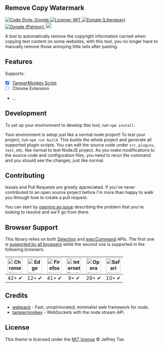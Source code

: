 ## Remove Copy Watermark

<div>

<a href="https://github.com/google/gts">
  <img src="https://img.shields.io/badge/code%20style-google-blueviolet.svg"
    alt="Code Style: Google" />
</a>

<a href="https://opensource.org/licenses/MIT">
  <img src="https://img.shields.io/badge/License-MIT-brightgreen.svg"
    alt="License: MIT" />
</a>

<a href="https://liberapay.com/jeffreytse">
  <img src="https://img.shields.io/liberapay/goal/jeffreytse.svg?logo=liberapay"
    alt="Donate (Liberapay)" />
</a>

<a href="https://patreon.com/jeffreytse">
  <img src="https://img.shields.io/badge/support-patreon-F96854.svg?style=flat-square"
    alt="Donate (Patreon)" />
</a>

<a href="https://ko-fi.com/jeffreytse">
<img height="20" src="https://www.ko-fi.com/img/githubbutton_sm.svg"
alt="Donate (Ko-fi)" />
</a>

</div>

A tool to automatically remove the copyright information carried when
copying text content on some websites, with this tool,  you no longer
have to manually remove those annoying little tails after pasting.

## Features

Supports:

- [x] [TamperMonkey Script](https://greasyfork.org/en/scripts/458549-remove-copy-watermark)
- [ ] Chrome Extension
- ...

## Development

To set up your environment to develop this tool, run `npm install`.

Your environment is setup just like a normal node project! To test your
project, run `npm run build`. This builds the whole project and generate
all supported plugin scripts. You can edit the source code under `src`,
`plugins`, `test`, etc. like normal to test NodeJS project. As you make
modifications to the source code and configuration files, you need to
rerun the command and you should see the changes, just like normal.

## Contributing

Issues and Pull Requests are greatly appreciated. If you've never
contributed to an open source project before I'm more than happy to walk
you through how to create a pull request.

You can start by [opening an issue](https://github.com/jeffreytse/remove-copy-watermark/issues/new)
describing the problem that you're looking to resolve and we'll go from there.

## Browser Support

This library relies on both [Selection](https://developer.mozilla.org/en-US/docs/Web/API/Selection) and [execCommand](https://developer.mozilla.org/en-US/docs/Web/API/Document/execCommand) APIs. The first one is [supported by all browsers](https://caniuse.com/#search=selection) while the second one is supported in the following browsers.

| <img src="https://clipboardjs.com/assets/images/chrome.png" width="48px" height="48px" alt="Chrome logo"> | <img src="https://clipboardjs.com/assets/images/edge.png" width="48px" height="48px" alt="Edge logo"> | <img src="https://clipboardjs.com/assets/images/firefox.png" width="48px" height="48px" alt="Firefox logo"> | <img src="https://clipboardjs.com/assets/images/ie.png" width="48px" height="48px" alt="Internet Explorer logo"> | <img src="https://clipboardjs.com/assets/images/opera.png" width="48px" height="48px" alt="Opera logo"> | <img src="https://clipboardjs.com/assets/images/safari.png" width="48px" height="48px" alt="Safari logo"> |
| :-------------------------------------------------------------------------------------------------------: | :---------------------------------------------------------------------------------------------------: | :---------------------------------------------------------------------------------------------------------: | :--------------------------------------------------------------------------------------------------------------: | :-----------------------------------------------------------------------------------------------------: | :-------------------------------------------------------------------------------------------------------: |
|                                                   42+ ✔                                                   |                                                 12+ ✔                                                 |                                                    41+ ✔                                                    |                                                       9+ ✔                                                       |                                                  29+ ✔                                                  |                                                   10+ ✔                                                   |

## Credits

- [webpack](https://github.com/expressjs/express) - Fast, unopinionated, minimalist web framework for node.
- [tampermonkey](https://github.com/maxogden/websocket-stream) - WebSockets with the node stream API.

## License

This theme is licensed under the [MIT license](https://opensource.org/licenses/mit-license.php) © Jeffrey Tse.

<!-- External links -->
